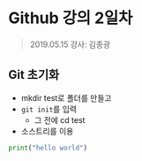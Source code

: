 # Github 강의 2일차
>2019.05.15
>강사: 김종광

## Git 초기화
- mkdir test로 폴더를 만들고
- <code>git init</code>를 입력
  - 그 전에 cd test
- 소스트리를 이용


```python
print("hello world")
```
